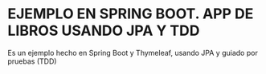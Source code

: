 # EJEMPLO EN SPRING BOOT. APP DE LIBROS USANDO JPA Y TDD

Es un ejemplo hecho en Spring Boot y Thymeleaf, usando JPA y guiado por pruebas (TDD)
